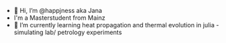 - 👋 Hi, I’m @happjness aka Jana
- I'm a Masterstudent from Mainz 
- 🌱 I’m currently learning heat propagation and thermal evolution in julia - simulating lab/ petrology experiments 
<!---
happjness/happjness is a ✨ special ✨ repository because its `README.md` (this file) appears on your GitHub profile.
You can click the Preview link to take a look at your changes.
--->
